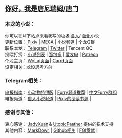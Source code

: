 ## [你好，我是唐尼瑞姆/唐门](https://www.pixiv.net/novel/show.php?id=11775832)  

### 本龙的小说：
你可以在以下站点来看我写的垃圾
[兽人](https://zh.wikipedia.org/zh/%E7%8D%B8%E8%BF%B7)/
[兽化](https://baike.baidu.com/item/TransFur)小说：  
更新位置：
[Pixiv](https://www.pixiv.net/member.php?id=16721009) | 
[MEGA](https://mega.nz/#F!bJRx1KLT!_XN_92cmsPGypMMrcWYz1A) | 
[小说频道](https://t.me/s/TNTwwxs) |
个龙Q群  
联系本龙：
[Telegram](https://t.me/TNT_wwxs) |
[Twitter](https://twitter.com/TNTwwxs) |
Tencent QQ  
投喂打赏：
[小说列表](https://kdocs.cn/l/slkWbodUc) |
[面包多](https://dun.mianbaoduo.com/@TNTwwxs) |
[爱发电](https://afdian.net/@TNTwwxs) |
[Patreon](https://www.patreon.com/join/TNTwwxs)  
个龙主页：
[WoLai页面](https://www.wolai.com/aX5dqDoEbhBMZxb9WDUTfw) |
[Carrd页面](https://DowneyRem.carrd.co)   
设定相关：[龙设思考方向](https://github.com/DowneyRem/DowneyRem/blob/main/CreateADragon.md)


### Telegram相关：
[电报指南](https://telegra.ph/TNTwwxs-01-08-06)： 
[小动物特供版](https://telegra.ph/TNTwwxs-09-08-06) | 
[Furry频道推荐](https://telegra.ph/TNTwwxs-02-08-06) | 
[中文Furry群组](https://telegra.ph/TNTwwxs-08-08-06)   
电报频道：
[兽人小说频道](https://t.me/FurryNovels) | 
[Pixiv的阅读书源](https://github.com/DowneyRem/PixivSource) | 


### 感谢与其他：
衷心感谢：
[JadyXuan](https://github.com/JadyXuan) & 
[UtopicPanther](https://github.com/UtopicPanther) 
提供的技术支持  
其他内容：
[MarkDown](https://github.com/DowneyRem/DowneyRem/blob/main/MarkDown.md) | 
[Github相关](https://github.com/DowneyRem/DowneyRem/blob/main/GitHub.md) | 
[FGI贡献](https://github.com/DowneyRem/DowneyRem/blob/main/FGI.md) | 
